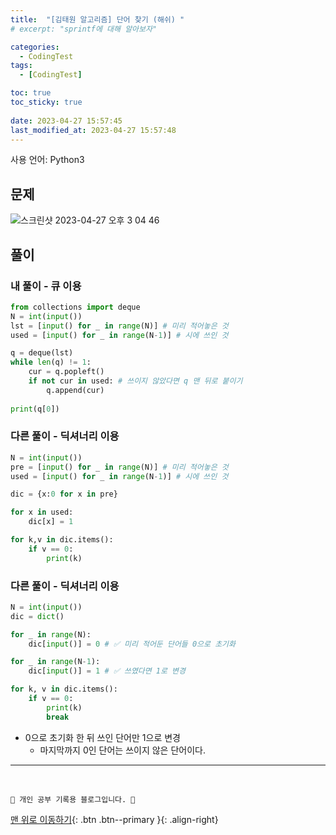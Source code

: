 ```yaml
---
title:  "[김태원 알고리즘] 단어 찾기 (해쉬) "
# excerpt: "sprintf에 대해 알아보자"

categories:
  - CodingTest
tags:
  - [CodingTest]

toc: true
toc_sticky: true
 
date: 2023-04-27 15:57:45
last_modified_at: 2023-04-27 15:57:48
---
```


사용 언어: Python3

## 문제
![스크린샷 2023-04-27 오후 3 04 46](https://user-images.githubusercontent.com/59405576/234773501-4f3974c6-7683-4dca-8469-1474a494a0d3.png)

## 풀이
### 내 풀이 - 큐 이용
```py
from collections import deque
N = int(input())
lst = [input() for _ in range(N)] # 미리 적어놓은 것
used = [input() for _ in range(N-1)] # 시에 쓰인 것

q = deque(lst)
while len(q) != 1:
    cur = q.popleft()
    if not cur in used: # 쓰이지 않았다면 q 맨 뒤로 붙이기
        q.append(cur)
    
print(q[0])
```



### 다른 풀이 - 딕셔너리 이용
```py
N = int(input())
pre = [input() for _ in range(N)] # 미리 적어놓은 것
used = [input() for _ in range(N-1)] # 시에 쓰인 것

dic = {x:0 for x in pre}

for x in used:
    dic[x] = 1

for k,v in dic.items():
    if v == 0:
        print(k)
```

### 다른 풀이 - 딕셔너리 이용
```py
N = int(input())
dic = dict()

for _ in range(N):
    dic[input()] = 0 # ✅ 미리 적어둔 단어들 0으로 초기화

for _ in range(N-1):
    dic[input()] = 1 # ✅ 쓰였다면 1로 변경

for k, v in dic.items():
    if v == 0:
        print(k)
        break
```
- 0으로 초기화 한 뒤 쓰인 단어만 1으로 변경
    - 마지막까지 0인 단어는 쓰이지 않은 단어이다.








***
<br>


    💛 개인 공부 기록용 블로그입니다. 👻

[맨 위로 이동하기](#){: .btn .btn--primary }{: .align-right}
